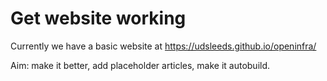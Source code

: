 
# Get website working

Currently we have a basic website at
<https://udsleeds.github.io/openinfra/>

Aim: make it better, add placeholder articles, make it autobuild.
